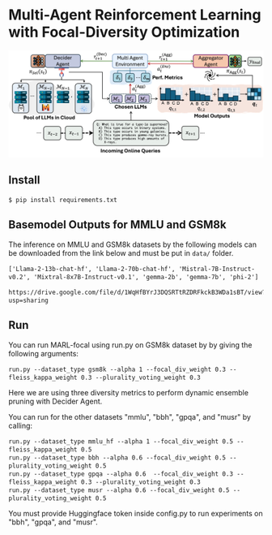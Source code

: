 # Multi-Agent Reinforcement Learning with Focal-Diversity Optimization

![alt text](./main.jpg)

## Install

```
$ pip install requirements.txt
```


## Basemodel Outputs for MMLU and GSM8k

The inference on MMLU and GSM8k datasets by the following models can be downloaded from the link below and must be put in `data/` folder. 
```
['Llama-2-13b-chat-hf', 'Llama-2-70b-chat-hf', 'Mistral-7B-Instruct-v0.2', 'Mixtral-8x7B-Instruct-v0.1', 'gemma-2b', 'gemma-7b', 'phi-2']
```

```
https://drive.google.com/file/d/1WqHfBYrJ3DQSRTtRZDRFkckB3WDa1sBT/view?usp=sharing
```


## Run

You can run MARL-focal using run.py on GSM8k dataset by by giving the following arguments:

```
run.py --dataset_type gsm8k --alpha 1 --focal_div_weight 0.3 --fleiss_kappa_weight 0.3 --plurality_voting_weight 0.3
```

Here we are using three diversity metrics to perform dynamic ensemble pruning with Decider Agent.


You can run for the other datasets "mmlu", "bbh", "gpqa", and "musr" by calling:

```
run.py --dataset_type mmlu_hf --alpha 1 --focal_div_weight 0.5 --fleiss_kappa_weight 0.5
run.py --dataset_type bbh --alpha 0.6 --focal_div_weight 0.5 --plurality_voting_weight 0.5
run.py --dataset_type gpqa --alpha 0.6  --focal_div_weight 0.3 --fleiss_kappa_weight 0.3 --plurality_voting_weight 0.3
run.py --dataset_type musr --alpha 0.6 --focal_div_weight 0.5 --plurality_voting_weight 0.5
```
You must provide Huggingface token inside config.py to run experiments on "bbh", "gpqa", and "musr".
